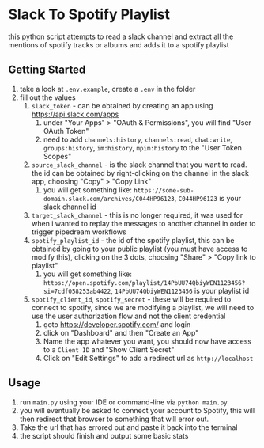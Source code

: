 # Slack To Spotify Playlist
this python script attempts to read a slack channel and extract all the mentions of spotify tracks or albums and adds it to a spotify playlist

## Getting Started
1. take a look at `.env.example`, create a `.env` in the folder
2. fill out the values
   1. `slack_token` - can be obtained by creating an app using https://api.slack.com/apps
      1. under "Your Apps" > "OAuth & Permissions", you will find "User OAuth Token"
      2. need to add `channels:history`, `channels:read`, `chat:write`, `groups:history`, `im:history`, `mpim:history` to the "User Token Scopes"
   2. `source_slack_channel` - is the slack channel that you want to read. the id can be obtained by right-clicking on the channel in the slack app, choosing "Copy" > "Copy Link"
      1. you will get something like: `https://some-sub-domain.slack.com/archives/C044HP96123`, `C044HP96123` is your slack channel id
   3. `target_slack_channel` - this is no longer required, it was used for when i wanted to replay the messages to another channel in order to trigger pipedream workflows
   4. `spotify_playlist_id` - the id of the spotify playlist, this can be obtained by going to your public playlist (you must have access to modify this), clicking on the 3 dots, choosing "Share" > "Copy link to playlist"
      1. you will get something like: `https://open.spotify.com/playlist/14PbUU74QbiyWEN1123456?si=7cdf058253ab4422`, `14PbUU74QbiyWEN1123456` is your playlist id
   5. `spotify_client_id`, `spotify_secret` - these will be required to connect to spotify, since we are modifying a playlist, we will need to use the user authorization flow and not the client credential
      1. goto https://developer.spotify.com/ and login
      2. click on "Dashboard" and then "Create an App"
      3. Name the app whatever you want, you should now have access to a `Client ID` and "Show Client Secret"
      4. Click on "Edit Settings" to add a redirect url as `http://localhost`

## Usage
1. run `main.py` using your IDE or command-line via `python main.py`
2. you will eventually be asked to connect your account to Spotify, this will then redirect that browser to something that will error out.
3. Take the url that has errored out and paste it back into the terminal
4. the script should finish and output some basic stats